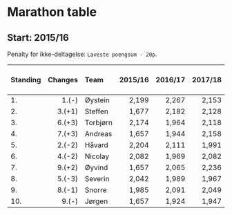 # Marathon table

## Start: 2015/16

Penalty for ikke-deltagelse: `Laveste poengsum - 20p`.


| Standing | Changes | Team       | 2015/16  | 2016/17  | 2017/18 | 2018/19 | 2019/20 | 2020/21 | 5 year rolling sum | Sum  |
| :------- | ------: | :--------- | -------: | -------: | ------: | ------: | ------: | ----:   | ----:              | ----: |
| 1.       | 1.(-)   | Øystein    | 2,199    | 2,267    | 2,153   | 2,220   | 2,244   | 2446    | 11,250             | 13,449    |
| 2.       | 3.(+1)   | Steffen    | 1,677    | 2,182    | 2,128   | 2,437   | 2,271   | 2,316   | 11,334             | 13,011    |
| 3.       | 6.(+3)  | Torbjørn   | 2,174    | 1,964    | 2,118   | 2,047   | 2,090   | 2,379   | 11,009             | 13,183    |
| 4.       | 7.(+3)  | Andreas    | 1,657    | 1,944    | 2,158   | 2,318   | 2,222   | 2,362   | 11,004             | 12,661    |
| 5.       | 2.(-2)   | Håvard     | 2,204    | 2,111    | 1,991   | 2,153   | 2,345   | 2,331   | 10,931             | 13,135    |
| 6.       | 4.(-2)  | Nicolay    | 2,082    | 1,969    | 2,082   | 2,147   | 2,296   | 2,340   | 10,834             | 12,916    |
| 7.       | 9.(+2)   | Øyvind     | 1,657    | 2,065    | 2,236   | 2,066   | 2,119   | 2,368   | 10,854             | 12,511    |
| 8.       | 5.(-3)  | Severin    | 2,042    | 1,989    | 1,967   | 2,098   | 2,313   | 2,326   | 10,693             | 12,735    |
| 9.       | 8.(-1)  | Snorre     | 1,985    | 2,091    | 2,049   | 2,015   | 2,152   | 2,302   | 10,609             | 12,594    |
| 10.      | 9.(-)   | Jørgen     | 1,657    | 1,924    | 1,947   | 1,995   | 2,070   | 2,319   | 10,255             | 11,912    |

